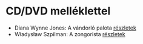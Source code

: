 # CD/DVD melléklettel

- Diana Wynne Jones: A vándorló palota [részletek](../_details/Diana%20Wynne%20Jones.md#id_1413)
- Władysław Szpilman: A zongorista [részletek](../_details/W%C5%82adys%C5%82aw%20Szpilman.md#id_170)